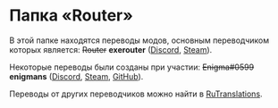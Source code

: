# Папка «Router»

В этой папке находятся переводы модов, основным переводчиком которых является: ~~Router~~ **exerouter** ([Discord](https://discord.com/users/491116113997070336/), [Steam](https://steam.pm/76561198309476574/)).

Некоторые переводы были созданы при участии: ~~Enigma#0599~~ **enigmans** ([Discord](https://discord.com/users/429707281643470850/), [Steam](https://steam.pm/76561198798090397/), [GitHub](https://github.com/MMMEnigma)).

Переводы от других переводчиков можно найти в [RuTranslations](./../../).
